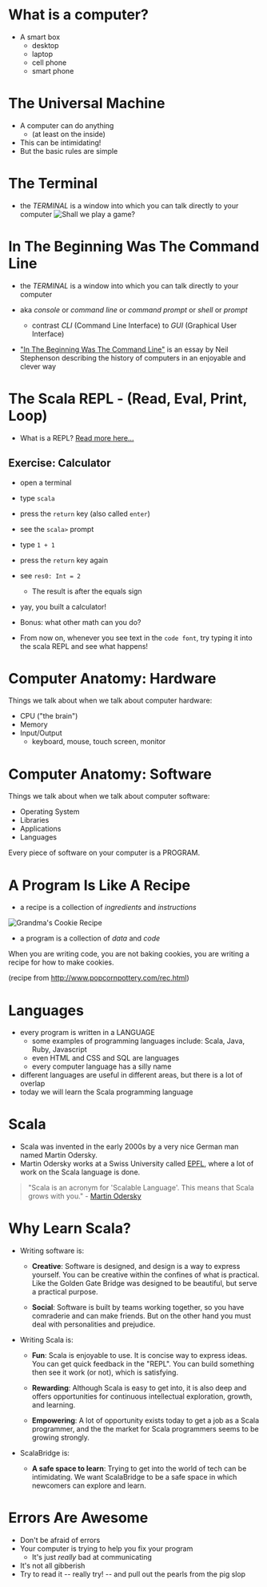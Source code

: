 <!-- next_step "objects" -->

# What is a computer?

* A smart box
  * desktop
  * laptop
  * cell phone
  * smart phone

# The Universal Machine

* A computer can do anything
  * (at least on the inside)
* This can be intimidating!
* But the basic rules are simple

# The Terminal

* the *TERMINAL* is a window into which you can talk directly to your computer
![Shall we play a game?](img/wargames-terminal.jpg)

# In The Beginning Was The Command Line

* the *TERMINAL* is a window into which you can talk directly to your computer
* aka *console* or *command line* or *command prompt* or *shell* or *prompt*
  * contrast *CLI* (Command Line Interface) to *GUI* (Graphical User Interface)

* ["In The Beginning Was The Command Line"](http://www.cryptonomicon.com/beginning.html) is an essay by Neil Stephenson describing the history of computers in an enjoyable and clever way

# The Scala REPL - (Read, Eval, Print, Loop)

* What is a REPL? [Read more here...]()

## Exercise: Calculator

* open a terminal
* type `scala`
* press the `return` key (also called `enter`)
* see the `scala>` prompt
* type `1 + 1`
* press the `return` key again
* see `res0: Int = 2`
  * The result is after the equals sign
* yay, you built a calculator!

* Bonus: what other math can you do?

* From now on, whenever you see text in the `code font`, try typing it into the scala REPL and see what happens!

# Computer Anatomy: Hardware

Things we talk about when we talk about computer hardware:
* CPU ("the brain")
* Memory
* Input/Output
  * keyboard, mouse, touch screen, monitor

# Computer Anatomy: Software

Things we talk about when we talk about computer software:
* Operating System
* Libraries
* Applications
* Languages

Every piece of software on your computer is a PROGRAM.

# A Program Is Like A Recipe

* a recipe is a collection of *ingredients* and *instructions*

![Grandma's Cookie Recipe](img/cookie-recipe.gif)

* a program is a collection of *data* and *code*

When you are writing code, you are not baking cookies, you are writing a recipe for how to make cookies.

(recipe from http://www.popcornpottery.com/rec.html)

# Languages

* every program is written in a LANGUAGE
  * some examples of programming languages include: Scala, Java, Ruby, Javascript
  * even HTML and CSS and SQL are languages
  * every computer language has a silly name
* different languages are useful in different areas, but there is a lot of overlap
* today we will learn the Scala programming language

# Scala

* Scala was invented in the early 2000s by a very nice German man named Martin Odersky.
* Martin Odersky works at a Swiss University called [EPFL](https://www.epfl.ch), where a lot of work on the Scala language is done.

> "Scala is an acronym for 'Scalable Language'. This means that Scala grows with you." - [Martin Odersky](http://www.scala-lang.org/what-is-scala.html)

# Why Learn Scala?

- Writing software is:
  - **Creative**: Software is designed, and design is a way to express yourself. You can be creative within
    the confines of what is practical. Like the Golden Gate 
    Bridge was designed to be beautiful, but serve a practical purpose.

  - **Social**: Software is built by teams working together, so you have comraderie and can make
    friends. But on the other hand you must deal with personalities and prejudice.

- Writing Scala is:
  - **Fun**: Scala is enjoyable to use. It is concise way to express ideas. You can get quick feedback in
  the "REPL". You can build something then see it work (or not), which
  is satisfying.

  - **Rewarding**: Although Scala is easy to get into, it is also deep and offers opportunities for continuous
  intellectual exploration, growth, and learning. 

  - **Empowering**: A lot of opportunity exists today to get a job as a Scala programmer, and the
  the market for Scala programmers seems to be growing strongly.

- ScalaBridge is:
  - **A safe space to learn**: Trying to get into the world of tech can be intimidating. We want ScalaBridge to be a safe space
  in which newcomers can explore and learn.

# Errors Are Awesome

* Don't be afraid of errors
* Your computer is trying to help you fix your program
  * It's just *really* bad at communicating
* It's not all gibberish
* Try to read it -- really try! -- and pull out the pearls from the pig slop


